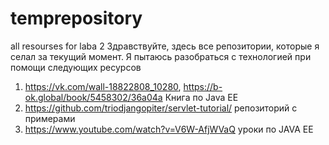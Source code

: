 # temprepository
all resourses for laba 2
Здравствуйте, здесь все репозитории, которые я селал за текущий момент. Я пытаюсь разобраться с технологией при помощи следующих ресурсов
1. https://vk.com/wall-18822808_10280, https://b-ok.global/book/5458302/36a04a Книга по Java EE
2. https://github.com/triodjangopiter/servlet-tutorial/ репозиторий с примерами
3. https://www.youtube.com/watch?v=V6W-AfjWVaQ уроки по JAVA EE
